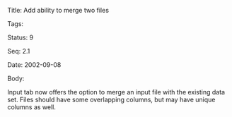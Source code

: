 Title:  Add ability to merge two files

Tags:   

Status: 9

Seq:    2.1

Date:   2002-09-08

Body:

Input tab now offers the option to merge an input file with the existing data set. Files should have some overlapping columns, but may have unique columns as well.
